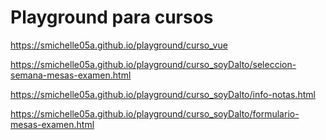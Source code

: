 # Playground para cursos
https://smichelle05a.github.io/playground/curso_vue

https://smichelle05a.github.io/playground/curso_soyDalto/seleccion-semana-mesas-examen.html

https://smichelle05a.github.io/playground/curso_soyDalto/info-notas.html

https://smichelle05a.github.io/playground/curso_soyDalto/formulario-mesas-examen.html
